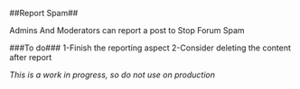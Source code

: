 ##Report Spam##

Admins And Moderators can report a post to Stop Forum Spam

###To do###
1-Finish the reporting aspect
2-Consider deleting the content after report

*This is a work in progress, so do not use on production*
